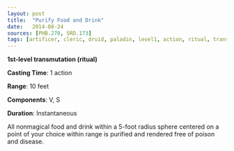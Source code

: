 ```yaml
---
layout: post
title:  "Purify Food and Drink"
date:   2014-08-24
sources: [PHB.270, SRD.173]
tags: [artificer, cleric, druid, paladin, level1, action, ritual, transmutation]
---
```


**1st-level transmutation (ritual)**

**Casting Time**: 1 action

**Range**: 10 feet

**Components**: V, S

**Duration**: Instantaneous

All nonmagical food and drink within a 5-foot radius sphere centered on a point of your choice within range is purified and rendered free of poison and disease.

